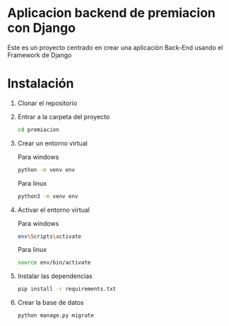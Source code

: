 # Aplicacion backend de premiacion  con Django
Este es un proyecto centrado en crear una aplicación Back-End usando el Framework de Django

# Instalación
1. Clonar el repositorio
2. Entrar a la carpeta del proyecto

    ```bash
    cd premiacion
    ```

3. Crear un entorno virtual

    Para windows

    ```bash
    python -m venv env
    ```
    Para linux

    ```bash
    python3 -m venv env
    ```

4. Activar el entorno virtual

    Para windows

    ```bash
    env\Scripts\activate
    ```
    Para linux

    ```bash
    source env/bin/activate
    ```

5. Instalar las dependencias

    ```bash
    pip install -r requirements.txt
    ```

6. Crear la base de datos

    ```bash
    python manage.py migrate
    ```


